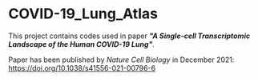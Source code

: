 # COVID-19_Lung_Atlas
This project contains codes used in paper ***"A Single-cell Transcriptomic Landscape of the Human COVID-19 Lung"***.

Paper has been published by *Nature Cell Biology* in December 2021: https://doi.org/10.1038/s41556-021-00796-6
